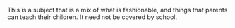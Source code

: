 This is a subject that is a mix of what is fashionable, and things that parents can teach their children. It need not be covered by school.
